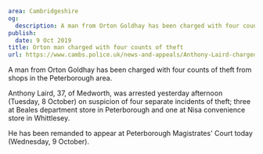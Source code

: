 ```yaml
area: Cambridgeshire
og:
  description: A man from Orton Goldhay has been charged with four counts of theft from shops in the Peterborough area.
publish:
  date: 9 Oct 2019
title: Orton man charged with four counts of theft
url: https://www.cambs.police.uk/news-and-appeals/Anthony-Laird-charged
```

A man from Orton Goldhay has been charged with four counts of theft from shops in the Peterborough area.

Anthony Laird, 37, of Medworth, was arrested yesterday afternoon (Tuesday, 8 October) on suspicion of four separate incidents of theft; three at Beales department store in Peterborough and one at Nisa convenience store in Whittlesey.

He has been remanded to appear at Peterborough Magistrates' Court today (Wednesday, 9 October).
